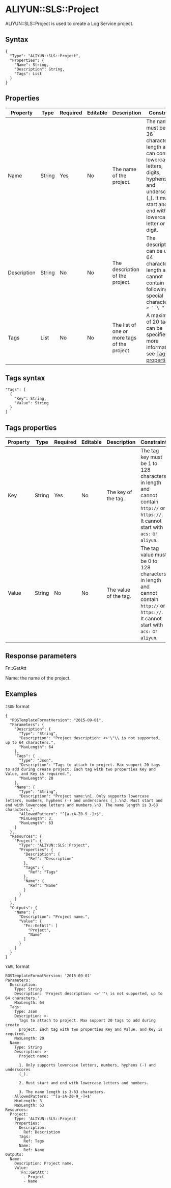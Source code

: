# ALIYUN::SLS::Project

ALIYUN::SLS::Project is used to create a Log Service project.

## Syntax

```
{
  "Type": "ALIYUN::SLS::Project",
  "Properties": {
    "Name": String,
    "Description": String,
    "Tags": List
  }
}
```

## Properties

|Property|Type|Required|Editable|Description|Constraint|
|--------|----|--------|--------|-----------|----------|
|Name|String|Yes|No|The name of the project.|The name must be 3 to 36 characters in length and can contain lowercase letters, digits, hyphens \(-\), and underscores \(\_\). It must start and end with a lowercase letter or digit.|
|Description|String|No|No|The description of the project.|The description can be up to 64 characters in length and cannot contain the following special characters: `< > ' \ "`|
|Tags|List|No|No|The list of one or more tags of the project.|A maximum of 20 tags can be specified.For more information, see [Tags properties](#section_n16_q4m_ulw). |

## Tags syntax

```
"Tags": [
  {
    "Key": String,
    "Value": String
  }
]  
```

## Tags properties

|Property|Type|Required|Editable|Description|Constraint|
|--------|----|--------|--------|-----------|----------|
|Key|String|Yes|No|The key of the tag.|The tag key must be 1 to 128 characters in length and cannot contain `http://` or `https://`. It cannot start with `acs:` or `aliyun`.|
|Value|String|No|No|The value of the tag.|The tag value must be 0 to 128 characters in length and cannot contain `http://` or `https://`. It cannot start with `acs:` or `aliyun`.|

## Response parameters

Fn::GetAtt

Name: the name of the project.

## Examples

`JSON` format

```
{
  "ROSTemplateFormatVersion": "2015-09-01",
  "Parameters": {
    "Description": {
      "Type": "String",
      "Description": "Project description: <>'\"\\ is not supported, up to 64 characters.",
      "MaxLength": 64
    },
    "Tags": {
      "Type": "Json",
      "Description": "Tags to attach to project. Max support 20 tags to add during create project. Each tag with two properties Key and Value, and Key is required.",
      "MaxLength": 20
    },
    "Name": {
      "Type": "String",
      "Description": "Project name:\n1. Only supports lowercase letters, numbers, hyphens (-) and underscores (_).\n2. Must start and end with lowercase letters and numbers.\n3. The name length is 3-63 characters.",
      "AllowedPattern": "^[a-zA-Z0-9_-]+$",
      "MinLength": 3,
      "MaxLength": 63
    }
  },
  "Resources": {
    "Project": {
      "Type": "ALIYUN::SLS::Project",
      "Properties": {
        "Description": {
          "Ref": "Description"
        },
        "Tags": {
          "Ref": "Tags"
        },
        "Name": {
          "Ref": "Name"
        }
      }
    }
  },
  "Outputs": {
    "Name": {
      "Description": "Project name.",
      "Value": {
        "Fn::GetAtt": [
          "Project",
          "Name"
        ]
      }
    }
  }
}
```

`YAML` format

```
ROSTemplateFormatVersion: '2015-09-01'
Parameters:
  Description:
    Type: String
    Description: 'Project description: <>''"\ is not supported, up to 64 characters.'
    MaxLength: 64
  Tags:
    Type: Json
    Description: >-
      Tags to attach to project. Max support 20 tags to add during create
      project. Each tag with two properties Key and Value, and Key is required.
    MaxLength: 20
  Name:
    Type: String
    Description: >-
      Project name:

      1. Only supports lowercase letters, numbers, hyphens (-) and underscores
      (_).

      2. Must start and end with lowercase letters and numbers.

      3. The name length is 3-63 characters.
    AllowedPattern: '^[a-zA-Z0-9_-]+$'
    MinLength: 3
    MaxLength: 63
Resources:
  Project:
    Type: 'ALIYUN::SLS::Project'
    Properties:
      Description:
        Ref: Description
      Tags:
        Ref: Tags
      Name:
        Ref: Name
Outputs:
  Name:
    Description: Project name.
    Value:
      'Fn::GetAtt':
        - Project
        - Name
```

